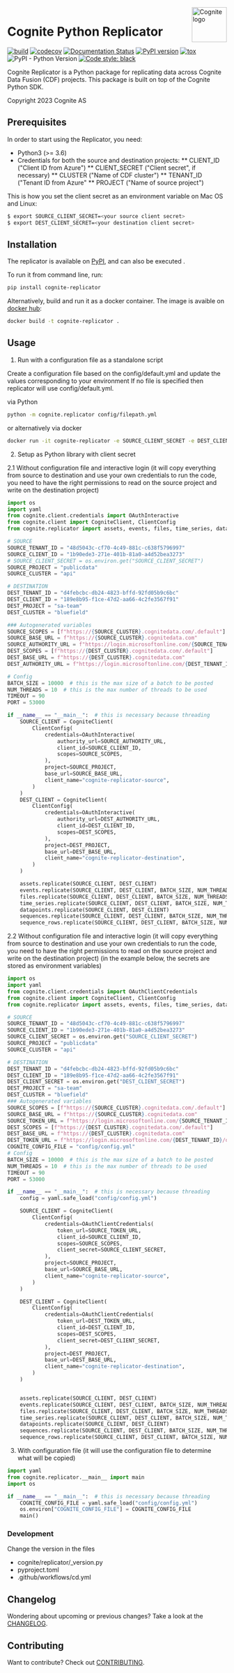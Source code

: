 <a href="https://cognite.com/">
    <img src="https://raw.githubusercontent.com/cognitedata/cognite-python-docs/master/img/cognite_logo.png" alt="Cognite logo" title="Cognite" align="right" height="80" />
</a>

# Cognite Python Replicator
[![build](https://webhooks.dev.cognite.ai/build/buildStatus/icon?job=github-builds/cognite-replicator/master)](https://jenkins.cognite.ai/job/github-builds/job/cognite-replicator/job/master/)
[![codecov](https://codecov.io/gh/cognitedata/cognite-replicator/branch/master/graph/badge.svg)](https://codecov.io/gh/cognitedata/cognite-replicator)
[![Documentation Status](https://readthedocs.com/projects/cognite-cognite-replicator/badge/?version=latest)](https://cognite-cognite-replicator.readthedocs-hosted.com/en/latest/)
[![PyPI version](https://badge.fury.io/py/cognite-replicator.svg)](https://pypi.org/project/cognite-replicator/)
[![tox](https://img.shields.io/badge/tox-3.6%2B-blue.svg)](https://www.python.org/downloads/release/python-366/)
![PyPI - Python Version](https://img.shields.io/pypi/pyversions/cognite-replicator)
[![Code style: black](https://img.shields.io/badge/code%20style-black-000000.svg)](https://github.com/ambv/black)

Cognite Replicator is a Python package for replicating data across Cognite Data Fusion (CDF) projects. This package is
built on top of the Cognite Python SDK.

Copyright 2023 Cognite AS

## Prerequisites
In order to start using the Replicator, you need:
* Python3 (>= 3.6)
* Credentials for both the source and destination projects: 
** CLIENT_ID ("Client ID from Azure")
** CLIENT_SECRET ("Client secret", if necessary)
** CLUSTER ("Name of CDF cluster")
** TENANT_ID ("Tenant ID from Azure"
** PROJECT ("Name of source project")

This is how you set the client secret as an environment variable on Mac OS and Linux:
```bash
$ export SOURCE_CLIENT_SECRET=<your source client secret>
$ export DEST_CLIENT_SECRET=<your destination client secret>
```

## Installation
The replicator is available on [PyPI](https://pypi.org/project/cognite-replicator/), and can also be executed .

To run it from command line, run:
```bash
pip install cognite-replicator
```

Alternatively, build and run it as a docker container. The image is avaible on [docker hub](https://hub.docker.com/r/cognite/cognite-replicator):
```bash
docker build -t cognite-replicator .
```

## Usage

1. Run with a configuration file as a standalone script

Create a configuration file based on the config/default.yml and update the values corresponding to your environment
If no file is specified then replicator will use config/default.yml.

via Python 

```bash
python -m cognite.replicator config/filepath.yml
```

or alternatively via docker

```bash
docker run -it cognite-replicator -e SOURCE_CLIENT_SECRET -e DEST_CLIENT_SECRET -v config/filepath.yml:/config.yml cognite-replicator /config.yml
```

2. Setup as Python library with client secret


2.1 Without configuration file and interactive login (it will copy everything from source to destination and use your own credentials to run the code, you need to have the right permissions to read on the source project and write on the destination project)

```python
import os
import yaml
from cognite.client.credentials import OAuthInteractive
from cognite.client import CogniteClient, ClientConfig
from cognite.replicator import assets, events, files, time_series, datapoints, sequences, sequence_rows

# SOURCE
SOURCE_TENANT_ID = "48d5043c-cf70-4c49-881c-c638f5796997"
SOURCE_CLIENT_ID = "1b90ede3-271e-401b-81a0-a4d52bea3273"
# SOURCE_CLIENT_SECRET = os.environ.get("SOURCE_CLIENT_SECRET")
SOURCE_PROJECT = "publicdata"
SOURCE_CLUSTER = "api"

# DESTINATION
DEST_TENANT_ID = "d4febcbc-db24-4823-bffd-92fd05b9c6bc"
DEST_CLIENT_ID = "189e8b95-f1ce-47d2-aa66-4c2fe3567f91"
DEST_PROJECT = "sa-team"
DEST_CLUSTER = "bluefield"

### Autogenerated variables
SOURCE_SCOPES = [f"https://{SOURCE_CLUSTER}.cognitedata.com/.default"]
SOURCE_BASE_URL = f"https://{SOURCE_CLUSTER}.cognitedata.com"
SOURCE_AUTHORITY_URL = f"https://login.microsoftonline.com/{SOURCE_TENANT_ID}"
DEST_SCOPES = [f"https://{DEST_CLUSTER}.cognitedata.com/.default"]
DEST_BASE_URL = f"https://{DEST_CLUSTER}.cognitedata.com"
DEST_AUTHORITY_URL = f"https://login.microsoftonline.com/{DEST_TENANT_ID}"

# Config
BATCH_SIZE = 10000  # this is the max size of a batch to be posted
NUM_THREADS = 10  # this is the max number of threads to be used
TIMEOUT = 90
PORT = 53000

if __name__ == "__main__":  # this is necessary because threading
    SOURCE_CLIENT = CogniteClient(
        ClientConfig(
            credentials=OAuthInteractive(
                authority_url=SOURCE_AUTHORITY_URL,
                client_id=SOURCE_CLIENT_ID,
                scopes=SOURCE_SCOPES,
            ),
            project=SOURCE_PROJECT,
            base_url=SOURCE_BASE_URL,
            client_name="cognite-replicator-source",
        )
    )
    DEST_CLIENT = CogniteClient(
        ClientConfig(
            credentials=OAuthInteractive(
                authority_url=DEST_AUTHORITY_URL,
                client_id=DEST_CLIENT_ID,
                scopes=DEST_SCOPES,
            ),
            project=DEST_PROJECT,
            base_url=DEST_BASE_URL,
            client_name="cognite-replicator-destination",
        )
    )

    assets.replicate(SOURCE_CLIENT, DEST_CLIENT)
    events.replicate(SOURCE_CLIENT, DEST_CLIENT, BATCH_SIZE, NUM_THREADS)
    files.replicate(SOURCE_CLIENT, DEST_CLIENT, BATCH_SIZE, NUM_THREADS)
    time_series.replicate(SOURCE_CLIENT, DEST_CLIENT, BATCH_SIZE, NUM_THREADS)
    datapoints.replicate(SOURCE_CLIENT, DEST_CLIENT)
    sequences.replicate(SOURCE_CLIENT, DEST_CLIENT, BATCH_SIZE, NUM_THREADS)
    sequence_rows.replicate(SOURCE_CLIENT, DEST_CLIENT, BATCH_SIZE, NUM_THREADS)
```

2.2 Without configuration file and interactive login (it will copy everything from source to destination and use your own credentials to run the code, you need to have the right permissions to read on the source project and write on the destination project)
(in the example below, the secrets are stored as environment variables)

```python
import os
import yaml
from cognite.client.credentials import OAuthClientCredentials
from cognite.client import CogniteClient, ClientConfig
from cognite.replicator import assets, events, files, time_series, datapoints, sequences, sequence_rows

# SOURCE
SOURCE_TENANT_ID = "48d5043c-cf70-4c49-881c-c638f5796997"
SOURCE_CLIENT_ID = "1b90ede3-271e-401b-81a0-a4d52bea3273"
SOURCE_CLIENT_SECRET = os.environ.get("SOURCE_CLIENT_SECRET")
SOURCE_PROJECT = "publicdata"
SOURCE_CLUSTER = "api"

# DESTINATION
DEST_TENANT_ID = "d4febcbc-db24-4823-bffd-92fd05b9c6bc"
DEST_CLIENT_ID = "189e8b95-f1ce-47d2-aa66-4c2fe3567f91"
DEST_CLIENT_SECRET = os.environ.get("DEST_CLIENT_SECRET")
DEST_PROJECT = "sa-team"
DEST_CLUSTER = "bluefield"
### Autogenerated variables
SOURCE_SCOPES = [f"https://{SOURCE_CLUSTER}.cognitedata.com/.default"]
SOURCE_BASE_URL = f"https://{SOURCE_CLUSTER}.cognitedata.com"
SOURCE_TOKEN_URL = f"https://login.microsoftonline.com/{SOURCE_TENANT_ID}/oauth2/v2.0/token"
DEST_SCOPES = [f"https://{DEST_CLUSTER}.cognitedata.com/.default"]
DEST_BASE_URL = f"https://{DEST_CLUSTER}.cognitedata.com"
DEST_TOKEN_URL = f"https://login.microsoftonline.com/{DEST_TENANT_ID}/oauth2/v2.0/token"
COGNITE_CONFIG_FILE = "config/config.yml"
# Config
BATCH_SIZE = 10000  # this is the max size of a batch to be posted
NUM_THREADS = 10  # this is the max number of threads to be used
TIMEOUT = 90
PORT = 53000

if __name__ == "__main__":  # this is necessary because threading
    config = yaml.safe_load("config/config.yml")

    SOURCE_CLIENT = CogniteClient(
        ClientConfig(
            credentials=OAuthClientCredentials(
                token_url=SOURCE_TOKEN_URL,
                client_id=SOURCE_CLIENT_ID,
                scopes=SOURCE_SCOPES,
                client_secret=SOURCE_CLIENT_SECRET,
            ),
            project=SOURCE_PROJECT,
            base_url=SOURCE_BASE_URL,
            client_name="cognite-replicator-source",
        )
    )

    DEST_CLIENT = CogniteClient(
        ClientConfig(
            credentials=OAuthClientCredentials(
                token_url=DEST_TOKEN_URL,
                client_id=DEST_CLIENT_ID,
                scopes=DEST_SCOPES,
                client_secret=DEST_CLIENT_SECRET,
            ),
            project=DEST_PROJECT,
            base_url=DEST_BASE_URL,
            client_name="cognite-replicator-destination",
        )
    )


    assets.replicate(SOURCE_CLIENT, DEST_CLIENT)
    events.replicate(SOURCE_CLIENT, DEST_CLIENT, BATCH_SIZE, NUM_THREADS)
    files.replicate(SOURCE_CLIENT, DEST_CLIENT, BATCH_SIZE, NUM_THREADS)
    time_series.replicate(SOURCE_CLIENT, DEST_CLIENT, BATCH_SIZE, NUM_THREADS)
    datapoints.replicate(SOURCE_CLIENT, DEST_CLIENT)
    sequences.replicate(SOURCE_CLIENT, DEST_CLIENT, BATCH_SIZE, NUM_THREADS)
    sequence_rows.replicate(SOURCE_CLIENT, DEST_CLIENT, BATCH_SIZE, NUM_THREADS)
```


3. With configuration file (it will use the configuration file to determine what will be copied)

```python
import yaml
from cognite.replicator.__main__ import main
import os

if __name__ == "__main__":  # this is necessary because threading
    COGNITE_CONFIG_FILE = yaml.safe_load("config/config.yml")
    os.environ["COGNITE_CONFIG_FILE"] = COGNITE_CONFIG_FILE
    main()
```
### Development

Change the version in the files
- cognite/replicator/_version.py
- pyproject.toml
- .github/workflows/cd.yml


## Changelog
Wondering about upcoming or previous changes? Take a look at the [CHANGELOG](https://github.com/cognitedata/cognite-replicator/blob/master/CHANGELOG.md).

## Contributing
Want to contribute? Check out [CONTRIBUTING](https://github.com/cognitedata/cognite-replicator/blob/master/CONTRIBUTING.md).
